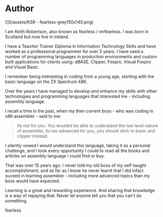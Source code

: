 # Author

![](/assets/KSR - fearless-grey150x140.png)

I am Keith Robertson, also known as fearless / mrfearless. I was born in Scotland but now live in Ireland.

I have a Teacher Trainer Diploma in Information Technology Skills and have worked as a professional programmer for over 5 years. I have used a number of programming languages in production environments and custom built applications for clients using: dBASE, Clipper, Foxpro, Visual Foxpro and Visual Basic.

I remember being interesting in coding from a young age, starting with the basic language on the ZX Spectrum 48K.

Over the years I have managed to develop and enhance my skills with other technologies and programming languages that interested me - including assembly language.

I recall a time in the past, when my then current boss - who was coding in x86 assembler - said to me:

> Its not for you. You wouldnt be able to understand the low level nature of assembler, its too advanced for you, you should stick to basic and clipper instead.

I silently vowed I would understand this language, taking it as a personal challenge, and I took every opportunity I could to read all the books and articles on assembly language i could find or buy.

That was over 15 years ago. I never told my old boss of my self-taught accomplishment, and as far as I know he never learnt that I did infact suceed in learning assembler - including more advanced topics than my boss would have expected.

Learning is a great and rewarding experience. And sharing that knowledge is a way of repaying that. Never let anyone tell you that you can't do something.

fearless

